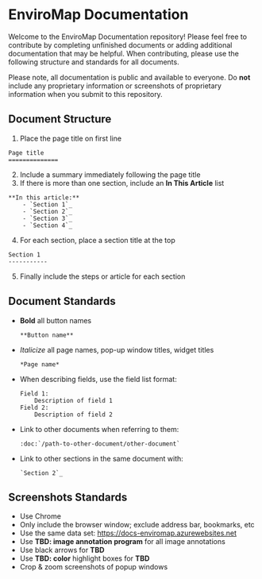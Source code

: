 # EnviroMap Documentation

Welcome to the EnviroMap Documentation repository! Please feel free to contribute by completing unfinished documents or adding additional documentation that may be helpful. When contributing, please use the following structure and standards for all documents.

Please note, all documentation is public and available to everyone. Do **not** include any proprietary information or screenshots of proprietary information when you submit to this repository.

## Document Structure

1. Place the page title on first line

  ```
  Page title
  ==============
  ```

2. Include a summary immediately following the page title
3. If there is more than one section, include an **In This Article** list

  ```
  **In this article:**
	  - `Section 1`_
	  - `Section 2`_
	  - `Section 3`_
	  - `Section 4`_
  ```

4. For each section, place a section title at the top

  ```
  Section 1
  -----------
  ```

5. Finally include the steps or article for each section

## Document Standards
- **Bold** all button names
  
  ```
  **Button name**
  ```
  
- *Italicize* all page names, pop-up window titles, widget titles
  
  ```
  *Page name*
  ```
  
- When describing fields, use the field list format:

  ```
  Field 1:
      Description of field 1
  Field 2:
      Description of field 2
  ```

- Link to other documents when referring to them:

  ```
  :doc:`/path-to-other-document/other-document`
  ```

- Link to other sections in the same document with: 

  ```
  `Section 2`_
  ```

## Screenshots Standards

- Use Chrome
- Only include the browser window; exclude address bar, bookmarks, etc
- Use the same data set: https://docs-enviromap.azurewebsites.net
- Use **TBD: image annotation program** for all image annotations
- Use black arrows for **TBD**
- Use **TBD: color** highlight boxes for **TBD**
- Crop & zoom screenshots of popup windows
